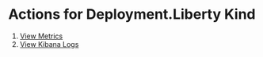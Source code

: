 # Actions for Deployment.Liberty Kind

1. [View Metrics](https://github.com/kappnav/README/blob/master/liberty-action-view-metrics.md)
1. [View Kibana Logs](https://github.com/kappnav/README/blob/master/liberty-action-view-kibana-logs.md)
